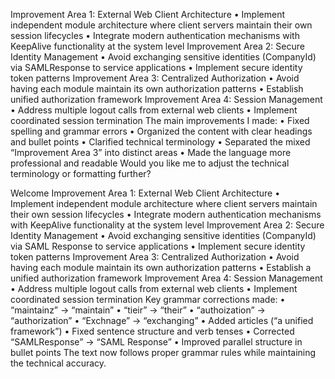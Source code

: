 Improvement Area 1: External Web Client Architecture
	•	Implement independent module architecture where client servers maintain their own session lifecycles
	•	Integrate modern authentication mechanisms with KeepAlive functionality at the system level
Improvement Area 2: Secure Identity Management
	•	Avoid exchanging sensitive identities (CompanyId) via SAMLResponse to service applications
	•	Implement secure identity token patterns
Improvement Area 3: Centralized Authorization
	•	Avoid having each module maintain its own authorization patterns
	•	Establish unified authorization framework
Improvement Area 4: Session Management
	•	Address multiple logout calls from external web clients
	•	Implement coordinated session termination
The main improvements I made:
	•	Fixed spelling and grammar errors
	•	Organized the content with clear headings and bullet points
	•	Clarified technical terminology
	•	Separated the mixed “Improvement Area 3” into distinct areas
	•	Made the language more professional and readable
Would you like me to adjust the technical terminology or formatting further?​​​​​​​​​​​​​​​​


Welcome
Improvement Area 1: External Web Client Architecture
	•	Implement independent module architecture where client servers maintain their own session lifecycles
	•	Integrate modern authentication mechanisms with KeepAlive functionality at the system level
Improvement Area 2: Secure Identity Management
	•	Avoid exchanging sensitive identities (CompanyId) via SAML Response to service applications
	•	Implement secure identity token patterns
Improvement Area 3: Centralized Authorization
	•	Avoid having each module maintain its own authorization patterns
	•	Establish a unified authorization framework
Improvement Area 4: Session Management
	•	Address multiple logout calls from external web clients
	•	Implement coordinated session termination
Key grammar corrections made:
	•	“maintainz” → “maintain”
	•	“tieir” → “their”
	•	“authoization” → “authorization”
	•	“Exchnage” → “exchanging”
	•	Added articles (“a unified framework”)
	•	Fixed sentence structure and verb tenses
	•	Corrected “SAMLResponse” → “SAML Response”
	•	Improved parallel structure in bullet points
The text now follows proper grammar rules while maintaining the technical accuracy.​​​​​​​​​​​​​​​​
